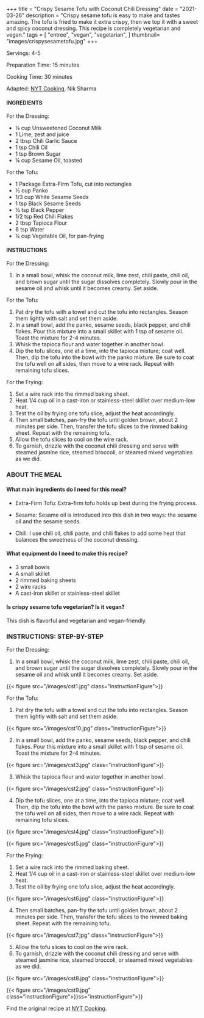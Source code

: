 +++
title = "Crispy Sesame Tofu with Coconut Chili Dressing"
date = "2021-03-26"
description = "Crispy sesame tofu is easy to make and tastes amazing. The tofu is fried to make it extra crispy, then we top it with a sweet and spicy coconut dressing. This recipe is completely vegetarian and vegan."
tags = [
    "entree",
    "vegan",
    "vegetarian",
]
thumbnail= "images/crispysesametofu.jpg"
+++

Servings: 4-5 <!--more-->

Preparation Time: 15 minutes 

Cooking Time: 30 minutes

Adapted: [NYT Cooking](https://cooking.nytimes.com/recipes/1021982-sesame-tofu-with-coconut-lime-dressing-and-spinach), Nik Sharma 

#### INGREDIENTS 

For the Dressing:

* ¼ cup Unsweetened Coconut Milk
* 1 Lime, zest and juice
* 2 tbsp Chili Garlic Sauce 
* 1 tsp Chili Oil   
* 1 tsp Brown Sugar
* ¼ cup Sesame Oil, toasted 

For the Tofu:

* 1 Package Extra-Firm Tofu, cut into rectangles 
* ½ cup Panko 
* 1/3 cup White Sesame Seeds 
* 1 tsp Black Sesame Seeds 
* ½ tsp Black Pepper
* 1/2 tsp Red Chili Flakes
* 2 tbsp Tapioca Flour 
* 6 tsp Water 
* ¼ cup Vegetable Oil, for pan-frying
   
#### INSTRUCTIONS 

For the Dressing: 

1. In a small bowl, whisk the coconut milk, lime zest, chili paste, chili oil, and brown sugar until the sugar dissolves completely. Slowly pour in the sesame oil and whisk until it becomes creamy. Set aside. 

For the Tofu: 

1. Pat dry the tofu with a towel and cut the tofu into rectangles. Season them lightly with salt and set them aside. 
2. In a small bowl, add the panko, sesame seeds, black pepper, and chili flakes. Pour this mixture into a small skillet with 1 tsp of sesame oil. Toast the mixture for 2-4 minutes. 
3. Whisk the tapioca flour and water together in another bowl. 
4. Dip the tofu slices, one at a time, into the tapioca mixture; coat well. Then, dip the tofu into the bowl with the panko mixture. Be sure to coat the tofu well on all sides, then move to a wire rack. Repeat with remaining tofu slices.

For the Frying: 

1. Set a wire rack into the rimmed baking sheet.
2. Heat 1/4 cup oil in a cast-iron or stainless-steel skillet over medium-low heat. 
3. Test the oil by frying one tofu slice, adjust the heat accordingly. 
4. Then small batches, pan-fry the tofu until golden brown, about 2 minutes per side. Then, transfer the tofu slices to the rimmed baking sheet. Repeat with the remaining tofu. 
5. Allow the tofu slices to cool on the wire rack. 
6. To garnish, drizzle with the coconut chili dressing and serve with steamed jasmine rice, steamed broccoli, or steamed mixed vegetables as we did. 

### ABOUT THE MEAL

#### What main ingredients do I need for this meal?

* Extra-Firm Tofu: Extra-firm tofu holds up best during the frying process. 

* Sesame: Sesame oil is introduced into this dish in two ways: the sesame oil and the sesame seeds. 

* Chili: I use chili oil, chili paste, and chili flakes to add some heat that balances the sweetness of the coconut dressing. 

#### What equipment do I need to make this recipe?

* 3 small bowls 
* A small skillet 
* 2 rimmed baking sheets
* 2 wire racks 
* A cast-iron skillet or stainless-steel skillet 

#### Is crispy sesame tofu vegetarian? Is it vegan?

This dish is flavorful and vegetarian and vegan-friendly.

### INSTRUCTIONS: STEP-BY-STEP 

For the Dressing: 

1. In a small bowl, whisk the coconut milk, lime zest, chili paste, chili oil, and brown sugar until the sugar dissolves completely. Slowly pour in the sesame oil and whisk until it becomes creamy. Set aside. 

{{< figure src="/images/cst1.jpg" class="instructionFigure">}}


For the Tofu: 

1. Pat dry the tofu with a towel and cut the tofu into rectangles. Season them lightly with salt and set them aside. 

{{< figure src="/images/cst10.jpg" class="instructionFigure">}}

2. In a small bowl, add the panko, sesame seeds, black pepper, and chili flakes. Pour this mixture into a small skillet with 1 tsp of sesame oil. Toast the mixture for 2-4 minutes. 

{{< figure src="/images/cst3.jpg" class="instructionFigure">}}

3. Whisk the tapioca flour and water together in another bowl. 

{{< figure src="/images/cst2.jpg" class="instructionFigure">}}

4. Dip the tofu slices, one at a time, into the tapioca mixture; coat well. Then, dip the tofu into the bowl with the panko mixture. Be sure to coat the tofu well on all sides, then move to a wire rack. Repeat with remaining tofu slices.

{{< figure src="/images/cst4.jpg" class="instructionFigure">}}

{{< figure src="/images/cst5.jpg" class="instructionFigure">}}

For the Frying: 

1. Set a wire rack into the rimmed baking sheet.
2. Heat 1/4 cup oil in a cast-iron or stainless-steel skillet over medium-low heat. 
3. Test the oil by frying one tofu slice, adjust the heat accordingly. 

{{< figure src="/images/cst6.jpg" class="instructionFigure">}}

4. Then small batches, pan-fry the tofu until golden brown, about 2 minutes per side. Then, transfer the tofu slices to the rimmed baking sheet. Repeat with the remaining tofu. 

{{< figure src="/images/cst7.jpg" class="instructionFigure">}}

5. Allow the tofu slices to cool on the wire rack. 
6. To garnish, drizzle with the coconut chili dressing and serve with steamed jasmine rice, steamed broccoli, or steamed mixed vegetables as we did. 

{{< figure src="/images/cst8.jpg" class="instructionFigure">}}

{{< figure src="/images/cst9.jpg" class="instructionFigure">}}ss="instructionFigure">}}

Find the original recipe at [NYT Cooking](https://cooking.nytimes.com/recipes/1021982-sesame-tofu-with-coconut-lime-dressing-and-spinach). 
